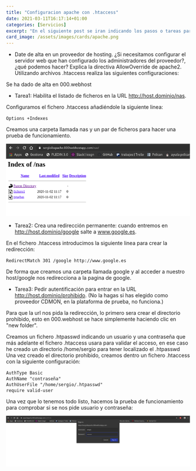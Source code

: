```yaml
---
title: "Configuracion apache con .htaccess"
date: 2021-03-11T16:17:14+01:00
categories: [Servicios]
excerpt: "En el siguiente post se iran indicando los pasos o tareas para ir configurando apache con .htaccess, para ello lo primero sera darnos de alta en un proveedor de hosting como puede ser en este caso 000.webhost (gratuito)."
card_image: /assets/images/cards/apache.png
---
```


* Date de alta en un proveedor de hosting. ¿Si necesitamos configurar el servidor web que han configurado los administradores del proveedor?, ¿qué podemos hacer? Explica la directiva AllowOverride de apache2. Utilizando archivos .htaccess realiza las siguientes configuraciones:

Se ha dado de alta en 000.webhost

* Tarea1: Habilita el listado de ficheros en la URL http://host.dominio/nas.

Configuramos el fichero .htaccess añadiéndole la siguiente linea:

~~~
Options +Indexes
~~~

Creamos una carpeta llamada nas y un par de ficheros para hacer una prueba de funcionamiento.

![prueba de listado](/assets/images/htaccess/ejercicio6-1.png)

* Tarea2: Crea una redirección permanente: cuando entremos en http://host.dominio/google salte a www.google.es.

En el fichero .htaccess introducimos la siguiente linea para crear la redirección:

~~~
RedirectMatch 301 /google http://www.google.es
~~~

De forma que creamos una carpeta llamada google y al acceder a nuestro host/google nos redirecciona a la pagina de google.

* Tarea3: Pedir autentificación para entrar en la URL http://host.dominio/prohibido. (No la hagas si has elegido como proveedor CDMON, en la plataforma de prueba, no funciona.)

Para que la url nos pida la redirección, lo primero sera crear el directorio prohibido, esto en 000.webhost se hace simplemente haciendo clic en "new folder".

Creamos un fichero .htpasswd indicando un usuario y una contraseña que más adelante el fichero .htaccess usara para validar el acceso, en ese caso he creado un directorio /home/sergio para tener localizado el .htpasswd Una vez creado el directorio prohibido, creamos dentro un fichero .htaccess con la siguiente configuración:

~~~
AuthType Basic
AuthName "contraseña"
AuthUserFile "/home/sergio/.htpasswd"
require valid-user
~~~

Una vez que lo tenemos todo listo, hacemos la prueba de funcionamiento para comprobar si se nos pide usuario y contraseña:

![prueba de autentificacion](/assets/images/htaccess/ejercicio6-3.png)